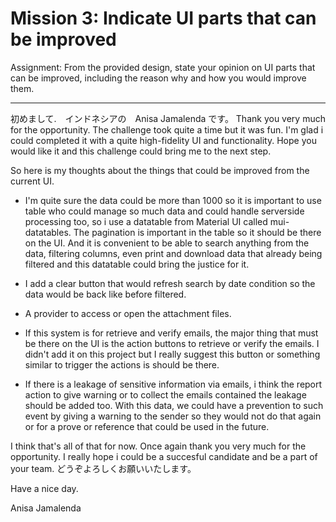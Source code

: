 # Mission 3: Indicate UI parts that can be improved
Assignment: From the provided design, state your opinion on UI parts that can be improved, including the reason why and how you would improve them.

-------------------------------------------------------

初めまして.　インドネシアの　Anisa Jamalenda です。
Thank you very much for the opportunity. The challenge took quite a time but it was fun. I'm glad i could completed it with a quite high-fidelity UI and functionality. Hope you would like it and this challenge could bring me to the next step.

So here is my thoughts about the things that could be improved from the current UI.

- I'm quite sure the data could be more than 1000 so it is important to use table who could manage so much data and could handle serverside processing too, so i use a datatable from Material UI called mui-datatables. The pagination is important in the table so it should be there on the UI. And it is convenient to be able to search anything from the data, filtering columns, even print and download data that already being filtered and this datatable could bring the justice for it.

- I add a clear button that would refresh search by date condition so the data would be back like before filtered.

- A provider to access or open the attachment files.

- If this system is for retrieve and verify emails, the major thing that must be there on the UI is the action buttons to retrieve or verify the emails. I didn't add it on this project but I really suggest this button or something similar to trigger the actions is should be there.

- If there is a leakage of sensitive information via emails, i think the report action to give warning or to collect the emails contained the leakage should be added too. With this data, we could have a prevention to such event by giving a warning to the sender so they would not do that again or for a prove or reference that could be used in the future.

I think that's all of that for now. Once again thank you very much for the opportunity. I really hope i could be a succesful candidate and be a part of your team.
どうぞよろしくお願いいたします。

Have a nice day.

Anisa Jamalenda





